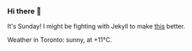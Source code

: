 ### Hi there :wave:

It's Sunday! I might be fighting with Jekyll to make [this](https://swissclubto.github.io) better.

Weather in Toronto: sunny, at +11°C.
